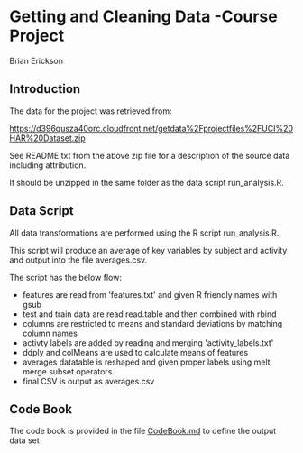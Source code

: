 # Getting and Cleaning Data -Course Project
Brian Erickson

## Introduction
The data for the project was retrieved from: 

https://d396qusza40orc.cloudfront.net/getdata%2Fprojectfiles%2FUCI%20HAR%20Dataset.zip 

See README.txt from the above zip file for a description of the source data including attribution.

It should be unzipped in the same folder as the data script run_analysis.R.

## Data Script

All data transformations are performed using the R script run_analysis.R.

This script will produce an average of key variables by subject and activity and output into the file averages.csv.

The script has the below flow:

* features are read from 'features.txt' and given R friendly names with gsub
* test and train data are read read.table and then combined with rbind
* columns are restricted to means and standard deviations by matching column names
* activty labels are added by reading and merging 'activity_labels.txt'
* ddply and colMeans are used to calculate means of features
* averages datatable is reshaped and given proper labels using melt, merge subset operators.
* final CSV is output as averages.csv

## Code Book
The code book is provided in the file [CodeBook.md](CodeBook.md) to define the output data set

